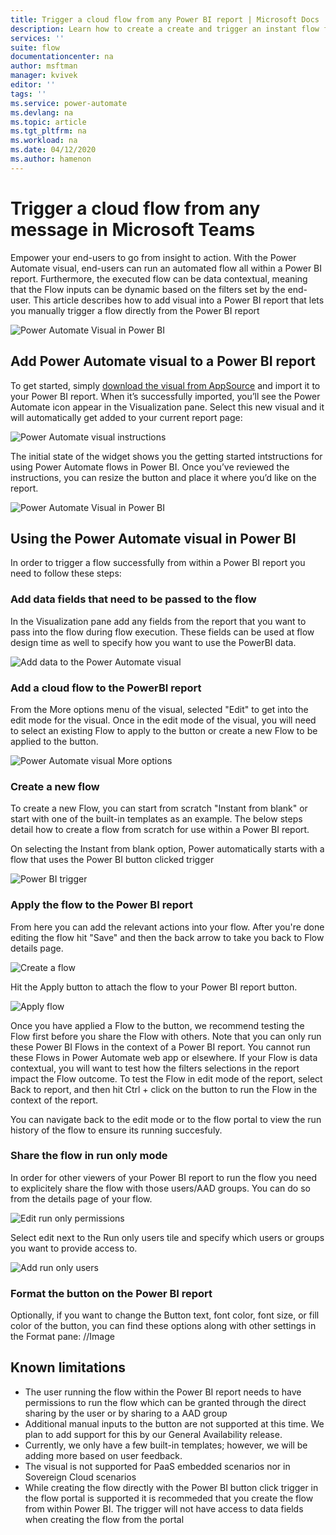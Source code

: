 ```yaml
---
title: Trigger a cloud flow from any Power BI report | Microsoft Docs
description: Learn how to create a create and trigger an instant flow from any Power BI report
services: ''
suite: flow
documentationcenter: na
author: msftman
manager: kvivek
editor: ''
tags: ''
ms.service: power-automate
ms.devlang: na
ms.topic: article
ms.tgt_pltfrm: na
ms.workload: na
ms.date: 04/12/2020
ms.author: hamenon
---
```


# Trigger a cloud flow from any message in Microsoft Teams

Empower your end-users to go from insight to action. With the Power Automate visual, end-users can run an automated flow all within a Power BI report. Furthermore, the executed flow can be data contextual, meaning that the Flow inputs can be dynamic based on the filters set by the end-user. This article describes how to add visual into a Power BI report that lets you manually trigger a flow directly from the Power BI report

![Power Automate Visual in Power BI](media/power-bi-flow/power-bi-main.png)

## Add Power Automate visual to a Power BI report
To get started, simply [download the visual from AppSource](https://go.microsoft.com/fwlink/?linkid=2160902) and import it to your Power BI report. When it’s successfully imported, you’ll see the Power Automate icon appear in the Visualization pane. Select this new visual and it will automatically get added to your current report page:

![Power Automate visual instructions](media/power-bi-flow/powerBI-Default-state.png)

The initial state of the widget shows you the getting started intstructions for using Power Automate flows in Power BI. Once you’ve reviewed the instructions, you can resize the button and place it where you’d like on the report.

![Power Automate Visual in Power BI](media/power-bi-flow/power-bi-report.png)

## Using the Power Automate visual in Power BI

In order to trigger a flow successfully from within a Power BI report you need to follow these steps:

### Add data fields that need to be passed to the flow
In the Visualization pane add any fields from the report that you want to pass into the flow during flow execution. These fields can be used at flow design time as well to specify how you want to use the PowerBI data.

![Add data to the Power Automate visual](media/power-bi-flow/powerbi-add-data.png)

### Add a cloud flow to the PowerBI report
From the More options menu of the visual, selected "Edit" to get into the edit mode for the visual. Once in the edit mode of the visual, you will need to select an existing Flow to apply to the button or create a new Flow to be applied to the button. 

![Power Automate visual More options](media/power-bi-flow/power-bi-more-options.png)

### Create a new flow 
To create a new Flow, you can start from scratch "Instant from blank"  or start with one of the built-in templates as an example. The below steps detail how to create a flow from scratch for use within a Power BI report.

On selecting the Instant from blank option, Power automatically starts with a flow that uses the Power BI button clicked trigger

![Power BI trigger](media/power-bi-flow/power-bi-trigger.png)

### Apply the flow to the Power BI report
From here you can add the relevant actions into your flow. After you're done editing the flow hit "Save" and then the back arrow to take you back to Flow details page. 

![Create a flow](media/power-bi-flow/power-bi-create-flow.png)

Hit the Apply button to attach the flow to your Power BI report button.

![Apply flow](media/power-bi-flow/power-bi-apply.png)

Once you have applied a Flow to the button, we recommend testing the Flow first before you share the Flow with others. Note that you can only run these Power BI Flows in the context of a Power BI report. You cannot run these Flows in Power Automate web app or elsewhere. If your Flow is data contextual, you will want to test how the filters selections in the report impact the Flow outcome. To test the Flow in edit mode of the report, select Back to report, and then hit Ctrl + click on the button to run the Flow in the context of the report.

You can navigate back to the edit mode or to the flow portal to view the run history of the flow to ensure its running succesfuly.

### Share the flow in run only mode
In order for other viewers of your Power BI report to run the flow you need to explicitely share the flow with those users/AAD groups. You can do so from the details page of your flow.

![Edit run only permissions](media/power-bi-flow/powerbi-run-only1.png)

Select edit next to the Run only users tile and specify which users or groups you want to provide access to.

![Add run only users ](media/power-bi-flow/powerbi-run-only2.png)

### Format the button on the Power BI report
Optionally, if you want to change the Button text, font color, font size, or fill color of the button, you can find these options along with other settings in the Format pane: 
//Image

## Known limitations 

* The user running the flow within the Power BI report needs to have permissions to run the flow which can be granted through the direct sharing by the user or by sharing to a AAD group
* Additional manual inputs to the button are not supported at this time. We plan to add support for this by our General Availability release.
* Currently, we only have a few built-in templates; however, we will be adding more based on user feedback.
* The visual is not supported for PaaS embedded scenarios nor in Sovereign Cloud scenarios
* While creating the flow directly with the Power BI button click trigger in the flow portal is supported it is recommeded that you create the flow from within Power BI. The trigger will not have access to data fields when creating the flow from the portal





